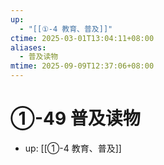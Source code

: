 ```yaml
---
up:
  - "[[①-4 教育、普及]]"
ctime: 2025-03-01T13:04:11+08:00
aliases:
  - 普及读物
mtime: 2025-09-09T12:37:06+08:00
---
```


# ①-49 普及读物

- up: [[①-4 教育、普及]]
